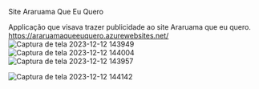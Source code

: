 Site Araruama Que Eu Quero

Applicação que visava trazer publicidade ao site Araruama que eu quero. 
https://araruamaqueeuquero.azurewebsites.net/
![Captura de tela 2023-12-12 143949](https://github.com/rodrigo-travessa/AraruamaQueEuQuero/assets/90840099/c2c73004-be8b-484d-a080-2495b2bc195d)
![Captura de tela 2023-12-12 144004](https://github.com/rodrigo-travessa/AraruamaQueEuQuero/assets/90840099/dc4a3c16-fda9-4236-9d83-6b235b66a048)
![Captura de tela 2023-12-12 143957](https://github.com/rodrigo-travessa/AraruamaQueEuQuero/assets/90840099/1bcebdff-e788-464e-9707-cf5098aff097)

![Captura de tela 2023-12-12 144142](https://github.com/rodrigo-travessa/AraruamaQueEuQuero/assets/90840099/cfcafea7-31cf-4f36-916d-eb99ba311988)
